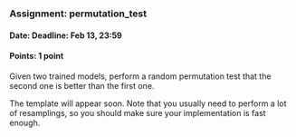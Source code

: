 ### Assignment: permutation_test
#### Date: Deadline: Feb 13, 23:59
#### Points: 1 point

Given two trained models, perform a random permutation test that the second one
is better than the first one.

The template will appear soon.
Note that you usually need to perform a lot of resamplings, so you
should make sure your implementation is fast enough.

